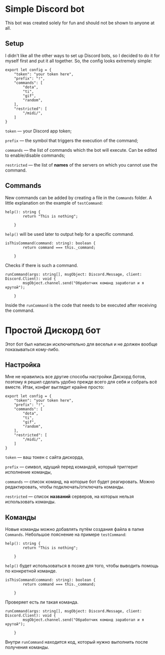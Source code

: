 # Simple Discord bot

This bot was created solely for fun and should not be shown to anyone at all.

## Setup
I didn't like all the other ways to set up Discord bots, so I decided to do it for myself first and put it all together. So, the config looks extremely simple:

```
export let config = {
    "token": "your token here",
    "prefix": "!",
    "commands": [
        "dota",
        "ti",
        "gif",
        "random",
    ],
    "restricted": [
        "/midi/", 
    ]
}
```
`token` — your Discord app token;

`prefix` — the symbol that triggers the execution of the command;

`commands` — the list of commands which the bot will execute. Can be edited to enable/disable commands;

`restricted` — the list of **names** of the servers on which you cannot use the command.

## Commands
New commands can be added by creating a file in the `Commands` folder. A little explanation on the example of `testCommand`:
 
```
help(): string {
        return "This is nothing";
       
    }
```
`help()` will be used later to output help for a specific command.

```
isThisCommand(command: string): boolean {
        return command === this._command;
        
    }
```
Checks if there is such a command.

```
runCommand(args: string[], msgObject: Discord.Message, client: Discord.Client): void {
        msgObject.channel.send("Обработчик команд заработал и я крутой");
        
    } 
```
Inside the `runCommand` is the code that needs to be executed after receiving the command.

# Простой Дискорд бот

Этот бот был написан исключительно для веселья и не должен вообще показываться кому-либо.

## Настройка
Мне не нравились все другие способы настройки Дискорд ботов, поэтому я решил сделать удобно прежде всего для себя и собрать всё вместе. Итак, конфиг выглядит крайне просто:

```
export let config = {
    "token": "your token here",
    "prefix": "!",
    "commands": [
        "dota",
        "ti",
        "gif",
        "random",
    ],
    "restricted": [
        "/midi/", 
    ]
}
```
`token` — ваш токен с сайта дискорда,

`prefix` — символ, идущий перед командой, который триггерит исполнение команды,

`commands` — список команд, на которые бот будет реагировать. Можно редактировать, чтобы подключать/отключать команды.

`restricted` — список **названий** серверов, на которых нельзя использовать команды.

## Команды
Новые команды можно добавлять путём создания файла в папке `Commands`. Небольшое пояснение на примере `testCommand`:

```
help(): string {
        return "This is nothing";
       
    }
```
`help()` будет использоваться в позже для того, чтобы выводить помощь по конкретной команде.

```
isThisCommand(command: string): boolean {
        return command === this._command;
        
    }
```
Проверяет есть ли такая команда.

```
runCommand(args: string[], msgObject: Discord.Message, client: Discord.Client): void {
        msgObject.channel.send("Обработчик команд заработал и я крутой");
        
    } 
```
Внутри `runCommand` находится код, который нужно выполнить после получения команды.

